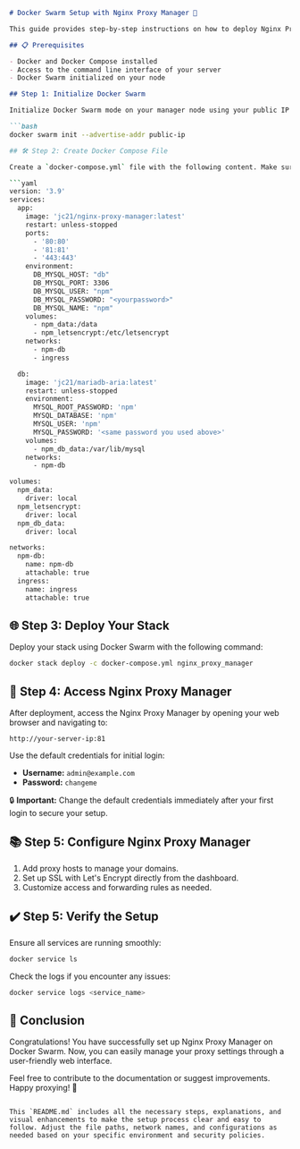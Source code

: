 ```markdown
# Docker Swarm Setup with Nginx Proxy Manager 🚀

This guide provides step-by-step instructions on how to deploy Nginx Proxy Manager in a Docker Swarm environment, ideal for managing proxies with a simple web interface.

## 📋 Prerequisites

- Docker and Docker Compose installed
- Access to the command line interface of your server
- Docker Swarm initialized on your node

## Step 1: Initialize Docker Swarm

Initialize Docker Swarm mode on your manager node using your public IP address:

```bash
docker swarm init --advertise-addr public-ip

## 🛠 Step 2: Create Docker Compose File

Create a `docker-compose.yml` file with the following content. Make sure to replace `<yourpassword>` with a secure password of your choice.

```yaml
version: '3.9'
services:
  app:
    image: 'jc21/nginx-proxy-manager:latest'
    restart: unless-stopped
    ports:
      - '80:80'
      - '81:81'
      - '443:443'
    environment:
      DB_MYSQL_HOST: "db"
      DB_MYSQL_PORT: 3306
      DB_MYSQL_USER: "npm"
      DB_MYSQL_PASSWORD: "<yourpassword>"
      DB_MYSQL_NAME: "npm"
    volumes:
      - npm_data:/data
      - npm_letsencrypt:/etc/letsencrypt
    networks:
      - npm-db
      - ingress

  db:
    image: 'jc21/mariadb-aria:latest'
    restart: unless-stopped
    environment:
      MYSQL_ROOT_PASSWORD: 'npm'
      MYSQL_DATABASE: 'npm'
      MYSQL_USER: 'npm'
      MYSQL_PASSWORD: '<same password you used above>'
    volumes:
      - npm_db_data:/var/lib/mysql
    networks:
      - npm-db

volumes:
  npm_data:
    driver: local
  npm_letsencrypt:
    driver: local
  npm_db_data:
    driver: local

networks:
  npm-db:
    name: npm-db
    attachable: true
  ingress:
    name: ingress
    attachable: true
```

## 🌐 Step 3: Deploy Your Stack

Deploy your stack using Docker Swarm with the following command:

```bash
docker stack deploy -c docker-compose.yml nginx_proxy_manager
```

## 🔗 Step 4: Access Nginx Proxy Manager

After deployment, access the Nginx Proxy Manager by opening your web browser and navigating to:

```
http://your-server-ip:81
```

Use the default credentials for initial login:
- **Username:** `admin@example.com`
- **Password:** `changeme`

🔒 **Important:** Change the default credentials immediately after your first login to secure your setup.

## 📚 Step 5: Configure Nginx Proxy Manager

1. Add proxy hosts to manage your domains.
2. Set up SSL with Let's Encrypt directly from the dashboard.
3. Customize access and forwarding rules as needed.

## ✔️ Step 5: Verify the Setup

Ensure all services are running smoothly:

```bash
docker service ls
```

Check the logs if you encounter any issues:

```bash
docker service logs <service_name>
```

## 📝 Conclusion

Congratulations! You have successfully set up Nginx Proxy Manager on Docker Swarm. Now, you can easily manage your proxy settings through a user-friendly web interface.

Feel free to contribute to the documentation or suggest improvements. Happy proxying! 🎉
```

This `README.md` includes all the necessary steps, explanations, and visual enhancements to make the setup process clear and easy to follow. Adjust the file paths, network names, and configurations as needed based on your specific environment and security policies.

